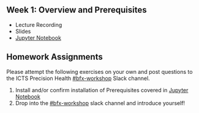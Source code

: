 ## Week 1: Overview and Prerequisites
- Lecture Recording
- Slides
- [Jupyter Notebook](bfx_workshop_01_overview.ipynb)

## Homework Assignments

Please attempt the following exercises on your own and post questions to the ICTS Precision Health [#bfx-workshop](https://ictsprecisionhealth.slack.com/archives/C040Q704WS2) Slack channel.

1. Install and/or confirm installation of Prerequisites covered in [Jupyter Notebook](bfx_workshop_01_overview.ipynb)
2. Drop into the [#bfx-workshop](https://ictsprecisionhealth.slack.com/archives/C040Q704WS2) slack channel and introduce yourself!
